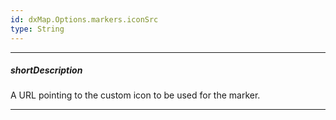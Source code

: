```yaml
---
id: dxMap.Options.markers.iconSrc
type: String
---
```

---
##### shortDescription
A URL pointing to the custom icon to be used for the marker.

---
